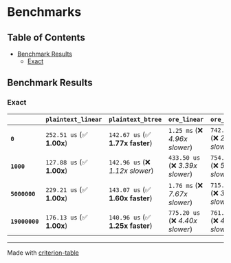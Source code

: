 # Benchmarks

## Table of Contents

- [Benchmark Results](#benchmark-results)
    - [Exact](#exact)

## Benchmark Results

### Exact

|                | `plaintext_linear`          | `plaintext_btree`                | `ore_linear`                     | `ore_btree`                       |
|:---------------|:----------------------------|:---------------------------------|:---------------------------------|:--------------------------------- |
| **`0`**        | `252.51 us` (✅ **1.00x**)   | `142.67 us` (✅ **1.77x faster**) | `1.25 ms` (❌ *4.96x slower*)     | `742.45 us` (❌ *2.94x slower*)    |
| **`1000`**     | `127.88 us` (✅ **1.00x**)   | `142.96 us` (❌ *1.12x slower*)   | `433.50 us` (❌ *3.39x slower*)   | `754.43 us` (❌ *5.90x slower*)    |
| **`5000000`**  | `229.21 us` (✅ **1.00x**)   | `143.07 us` (✅ **1.60x faster**) | `1.76 ms` (❌ *7.67x slower*)     | `715.12 us` (❌ *3.12x slower*)    |
| **`19000000`** | `176.13 us` (✅ **1.00x**)   | `140.96 us` (✅ **1.25x faster**) | `775.20 us` (❌ *4.40x slower*)   | `761.21 us` (❌ *4.32x slower*)    |

---
Made with [criterion-table](https://github.com/nu11ptr/criterion-table)

